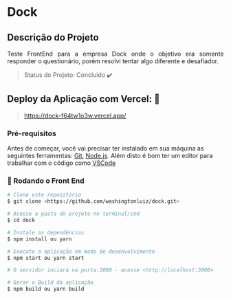 # Dock

## Descrição do Projeto
<p align="justify">Teste FrontEnd para a empresa Dock onde o objetivo era somente responder o questionário, porém resolvi tentar algo diferente e desafiador.</p>

> Status do Projeto: Concluido :heavy_check_mark:

## Deploy da Aplicação com Vercel: :dash:

> https://dock-f64tw1o3w.vercel.app/

### Pré-requisitos

Antes de começar, você vai precisar ter instalado em sua máquina as seguintes ferramentas:
[Git](https://git-scm.com), [Node.js](https://nodejs.org/en/). 
Além disto é bom ter um editor para trabalhar com o código como [VSCode](https://code.visualstudio.com/)

### 🎲 Rodando o Front End

```bash
# Clone este repositório
$ git clone <https://github.com/washingtonluiz/dock.git>

# Acesse a pasta do projeto no terminal/cmd
$ cd dock

# Instale as dependências
$ npm install ou yarn

# Execute a aplicação em modo de desenvolvimento
$ npm start ou yarn start

# O servidor inciará na porta:3000 - acesse <http://localhost:3000>

# Gerar o Build da aplicação
$ npm build ou yarn build
```
